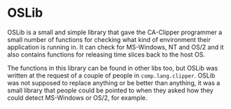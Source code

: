 # OSLib

OSLib is a small and simple library that gave the CA-Clipper programmer a
small number of functions for checking what kind of environment their
application is running in. It can check for MS-Windows, NT and OS/2 and it
also contains functions for releasing time slices back to the host OS.

The functions in this library can be found in other libs too, but OSLib was
written at the request of a couple of people in `comp.lang.clipper`. OSLib
was not supposed to replace anything or be better than anything, it was a
small library that people could be pointed to when they asked how they could
detect MS-Windows or OS/2, for example.

[//]: # (README.md ends here)
